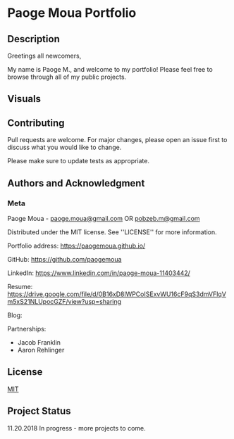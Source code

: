 # Paoge Moua Portfolio

## Description
Greetings all newcomers,

My name is Paoge M., and welcome to my portfolio! Please feel free to browse through all of my public projects. 

## Visuals

## Contributing
Pull requests are welcome. For major changes, please open an issue first to discuss what you would like to change.

Please make sure to update tests as appropriate.

## Authors and Acknowledgment
### Meta
Paoge Moua - paoge.moua@gmail.com OR pobzeb.m@gmail.com

Distributed under the MIT license. See ''LICENSE'' for more information.

Portfolio address: https://paogemoua.github.io/

GitHub: https://github.com/paogemoua

LinkedIn: https://www.linkedin.com/in/paoge-moua-11403442/

Resume: https://drive.google.com/file/d/0B16xD8lWPCoISExvWU16cF9qS3dmVFlqVm5xS21NLUpocGZF/view?usp=sharing

Blog: 

Partnerships:
* Jacob Franklin
* Aaron Rehlinger

## License
[MIT]

## Project Status
11.20.2018 In progress - more projects to come. 

<!-- Linked -->
[MIT]: https://choosealicense.com/licenses/mit/
